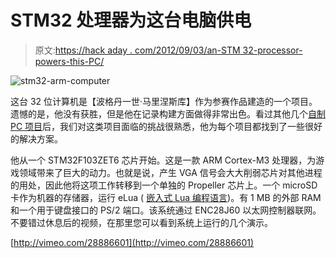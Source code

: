 # STM32 处理器为这台电脑供电

> 原文:[https://hack aday . com/2012/09/03/an-STM 32-processor-powers-this-PC/](https://hackaday.com/2012/09/03/an-stm32-processor-powers-this-pc/)

![](../Images/3ea4ba48ba6c90349d0799a8d7b70f10.png "stm32-arm-computer")

这台 32 位计算机是【波格丹一世·马里涅斯库】作为参赛作品建造的一个项目。遗憾的是，他没有获胜，但是他在记录构建方面做得非常出色。看过其他几个[自制 PC 项目](http://hackaday.com/2012/04/10/veronica-gets-vram-and-its-own-boot-logo/)后，我们对这类项目面临的挑战很熟悉，他为每个项目都找到了一些很好的解决方案。

他从一个 STM32F103ZET6 芯片开始。这是一款 ARM Cortex-M3 处理器，为游戏领域带来了巨大的动力。也就是说，产生 VGA 信号会大大削弱芯片对其他进程的用处，因此他将这项工作转移到一个单独的 Propeller 芯片上。一个 microSD 卡作为机器的存储器，运行 eLua ( [嵌入式 Lua 编程语言](http://www.eluaproject.net/overview))。有 1 MB 的外部 RAM 和一个用于键盘接口的 PS/2 端口。该系统通过 ENC28J60 以太网控制器联网。不要错过休息后的视频，在那里您可以看到系统上运行的几个演示。

[http://vimeo.com/28886601](http://vimeo.com/28886601)